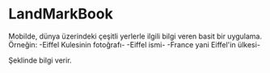 # LandMarkBook

Mobilde, dünya üzerindeki çeşitli yerlerle ilgili bilgi veren basit bir uygulama. Örneğin:
-Eiffel Kulesinin fotoğrafı-
-Eiffel ismi-
-France yani Eiffel'in ülkesi-

Şeklinde bilgi verir.
